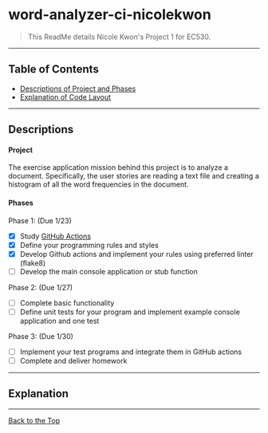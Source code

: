 # word-analyzer-ci-nicolekwon

> This ReadMe details Nicole Kwon's Project 1 for EC530. 

---


## Table of Contents


- [Descriptions of Project and Phases](#description)
- [Explanation of Code Layout](#explanation)

---

## Descriptions

#### Project

The exercise application mission behind this project is to analyze a document. Specifically, the user stories are reading a text file and creating a histogram of all the word frequencies in the document.

#### Phases

Phase 1:   (Due 1/23)
- [x] Study [GitHub Actions](https://docs.github.com/en/actions/automating-builds-and-tests/building-and-testing-python)
- [x] Define your programming rules and styles
- [x] Develop Github actions and implement your rules using preferred linter (flake8)
- [ ] Develop the main console application or stub function

Phase 2:  (Due 1/27)
- [ ] Complete basic functionality
- [ ] Define unit tests for your program and implement example console application and one test

Phase 3:  (Due 1/30)
- [ ] Implement your test programs and integrate them in GitHub actions
- [ ] Complete and deliver homework

---

## Explanation

---


[Back to the Top](#word-analyzer-ci-nicolekwon)

